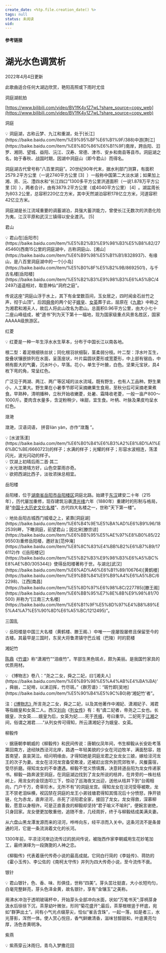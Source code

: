 ```yaml
---
create_date: <%tp.file.creation_date() %>
tags: null
status: 未阅读 
uid: 
---
```



#### 参考链接

# 湖光水色调赏析

2022年4月4日更新

此歌曲适合任何大湖边欣赏，艳阳高照或下雨时尤佳

洞庭湖航拍

[https://www.bilibili.com/video/BV1fK4y1Z7wL?share_source=copy_web](https://www.bilibili.com/video/BV1fK4y1Z7wL?share_source=copy_web)

洞庭

<aside>
💡 洞庭湖，古称云梦、九江和重湖，处于[长江](https://baike.baidu.com/item/%E9%95%BF%E6%B1%9F/388)中游[荆江](https://baike.baidu.com/item/%E8%8D%86%E6%B1%9F)南岸，跨岳阳、汩罗、湘阴、望城、益阳、沅江、汉寿、常德、津市、安乡和南县等县市。洞庭湖之名，始于春秋、战国时期，因湖中洞庭山（即今君山）而得名。

</aside>

洞庭湖古代曾号称“八百里洞庭”。20世纪90年代末，据水利部门测算，有面积2579.2平方公里（一说2740平方公里 [3]  ）一般称中国第二大淡水湖；如果加上湘、资、沅、澧四水和“长江四口”1300多平方公里洪道面积（一说1.878万平方公里 [3]  ），两者合计，由有3879.2平方公里（或4040平方公里） [4]  。湖盆周长为803.2公里，总容积220亿立方米，其中天然湖泊容积178亿立方米，河道容积42亿立方米。

洞庭湖是长江流域重要的调蓄湖泊，具强大蓄洪能力，曾使长江无数次的洪患化险为夷，江汉平原和武汉三镇得以安全渡汛。 [5]

君山

<aside>
💡 君山在[岳阳市](https://baike.baidu.com/item/%E5%B2%B3%E9%98%B3%E5%B8%82/2745460)西南15公里的洞庭湖中，古称洞庭山、[湘山](https://baike.baidu.com/item/%E6%B9%98%E5%B1%B1/8328937)、有缘山，是八百里洞庭湖中的一个[小岛](https://baike.baidu.com/item/%E5%B0%8F%E5%B2%9B/8692501)，与千古名楼[岳阳楼](https://baike.baidu.com/item/%E5%B2%B3%E9%98%B3%E6%A5%BC/42497)遥遥相对，取意神仙“洞府之庭”。

</aside>

传说这座“洞庭山浮于水上，其下有金堂数百间，玉女居之，四时闻金石丝竹之声，彻于山顶”。后因[舜帝](https://baike.baidu.com/item/%E8%88%9C%E5%B8%9D/29149)的两个妃子[娥皇](https://baike.baidu.com/item/%E5%A8%A5%E7%9A%87/23802)、[女英](https://baike.baidu.com/item/%E5%A5%B3%E8%8B%B1/1338061)葬于此，屈原在《[九歌](https://baike.baidu.com/item/%E4%B9%9D%E6%AD%8C/67994)》中称之为湘君和湘夫人，故后人将此山改名为君山。总面积0.96平方公里，由大小七十二座山峰组成，被“道书”列为天下第十一福地，现为国家级重点风景名胜区，国家AAAAA级旅游区。

红菱

<aside>
💡 红菱是一种一年生浮水水生草本，分布于中国长江以南各地。

</aside>

根二型：着泥根细铁丝状；同化根羽状细裂，茎柔弱分枝。叶二型：浮水叶互生，旋叠状镶嵌排列在水面，呈莲座状，叶片扁圆状菱形或宽菱形，中上部有锯齿，中柄有膨大的气囊，沉水叶小，早落。花小，单生于叶腋，白色。坚果元宝状，具4枚下弯的角，常呈红色。

广泛见于两湖、两江、两广等区域的淡水流域。既有野生，也有人工品种。野生果小，人工果大。野生果在小暑季节即可采摘嫩果生食用，至秋分后可采摘老果煮食。早熟种，清明播种，立秋开始收嫩菱，处暑、霜降收老菱，一般一亩产800～1000斤。菱肉含水量多，含淀粉稍少，味甜，宜生食。叶柄、叶脉及果皮均呈水红色。

潋滟

潋滟，汉语词语， 拼音liàn yàn，亦作“潋灎 ”。

<aside>
💡 [水波荡漾](https://baike.baidu.com/item/%E6%B0%B4%E6%B3%A2%E8%8D%A1%E6%BC%BE/6660723)的样子；水满的样子；光耀的样子；形容水波相连，荡漾闪光，波光闪动的样子。

</aside>

<aside>
💡 饮湖上初晴后雨二首·其二

</aside>

<aside>
💡 水光潋滟晴方好，山色空蒙雨亦奇。

</aside>

<aside>
💡 欲把西湖比西子，淡妆浓抹总相宜。

</aside>

岳阳楼

岳阳楼，位于[湖南省](https://baike.baidu.com/item/%E6%B9%96%E5%8D%97%E7%9C%81/293174)[岳阳市](https://baike.baidu.com/item/%E5%B2%B3%E9%98%B3%E5%B8%82/2745460)[岳阳楼区](https://baike.baidu.com/item/%E5%B2%B3%E9%98%B3%E6%A5%BC%E5%8C%BA/3321976)洞庭北路。始建于[东汉](https://baike.baidu.com/item/%E4%B8%9C%E6%B1%89/395223)建安二十年（215年），历代屡加重修，现存建筑沿袭[清](https://baike.baidu.com/item/%E6%B8%85/10030559)[光绪](https://baike.baidu.com/item/%E5%85%89%E7%BB%AA/558952)六年（1880年）重建时的形制与格局，是“[中国十大历史文化名楼](https://baike.baidu.com/item/%E4%B8%AD%E5%9B%BD%E5%8D%81%E5%A4%A7%E5%8E%86%E5%8F%B2%E6%96%87%E5%8C%96%E5%90%8D%E6%A5%BC/2896593)”、古代四大名楼之一，世称"天下第一楼"。

<aside>
💡 地处岳阳古城西门城墙之上，紧靠[洞庭湖](https://baike.baidu.com/item/%E6%B4%9E%E5%BA%AD%E6%B9%96/182539)畔，下瞰洞庭，前望君山；因北宋[滕宗谅](https://baike.baidu.com/item/%E6%BB%95%E5%AE%97%E8%B0%85/2295503)重修岳阳楼，邀好友[范仲淹](https://baike.baidu.com/item/%E8%8C%83%E4%BB%B2%E6%B7%B9/176112)作《[岳阳楼记](https://baike.baidu.com/item/%E5%B2%B3%E9%98%B3%E6%A5%BC%E8%AE%B0/305344)》使得岳阳楼著称于世。与湖北[武汉](https://baike.baidu.com/item/%E6%AD%A6%E6%B1%89/106764)[黄鹤楼](https://baike.baidu.com/item/%E9%BB%84%E9%B9%A4%E6%A5%BC/62298)、江西[南昌](https://baike.baidu.com/item/%E5%8D%97%E6%98%8C/227785)[滕王阁](https://baike.baidu.com/item/%E6%BB%95%E7%8E%8B%E9%98%81/70500)
并称为“[江南三大名楼](https://baike.baidu.com/item/%E6%B1%9F%E5%8D%97%E4%B8%89%E5%A4%A7%E5%90%8D%E6%A5%BC/1212495)”。

</aside>

三国乱

<aside>
💡 岳阳楼是中国三大名楼（黄鹤楼、滕王阁、）中唯一一座屡毁屡修且保留至今的古楼。其最早是三国时，东吴大将鲁肃镇守巴丘城（巴陵）时的箭楼

</aside>

湘妃竹

[陈鼎](https://baike.baidu.com/item/%E9%99%88%E9%BC%8E)《[竹谱](https://baike.baidu.com/item/%E7%AB%B9%E8%B0%B1/9117716)》称“潇湘竹”“泪痕竹”。竿部生黑色斑点，颇为美丽。是我国竹家具的优质用材。

<aside>
💡 《博物志》卷八：“尧之二女，舜之二妃，曰‘[湘夫人](https://baike.baidu.com/item/%E6%B9%98%E5%A4%AB%E4%BA%BA)’，舜崩，二妃啼，以涕汨挥，竹尽斑。”《群芳谱》：“斑竹即[吴地](https://baike.baidu.com/item/%E5%90%B4%E5%9C%B0)称‘湘妃竹’者”。

</aside>

注：[《博物志》](https://baike.baidu.com/item/%E3%80%8A%E5%8D%9A%E7%89%A9%E5%BF%97%E3%80%8B)所言尧之二女，舜之二妃，以及其他著作中湘妃、潇湘妃子、湘君等指娥皇和女英二人。西汉[刘向](https://baike.baidu.com/item/%E5%88%98%E5%90%91)《[列女传](https://baike.baidu.com/item/%E5%88%97%E5%A5%B3%E4%BC%A0/869659)》有：有“虞二妃者，帝尧之二女也。长娥皇，次女英……娥皇为后，女英为妃……死于[苍梧](https://baike.baidu.com/item/%E8%8B%8D%E6%A2%A7)，号曰重华。二妃死于[江湘](https://baike.baidu.com/item/%E6%B1%9F%E6%B9%98)之间，俗谓之湘君……”从列女传可得知，所云潇湘妃子为娥皇、女英。

柳毅传

<aside>
💡 据唐朝李朝威的《柳毅传》和民间传说：唐朝仪凤年间，书生柳毅从长安赴考落第回南方，途经陕西泾河北岸，路遇一年轻美貌的少女在河边牧羊，满面愁容，翘首南望，哀哀哭泣。经问明缘由，才得知她是洞庭龙君之女龙女三娘，嫁给泾河龙王的次子为妻。龙女在泾河龙宫备受欺凌，还被赶出宫外到荒郊牧羊，风餐露宿，受尽折磨。得知龙女的不幸遭遇。柳毅不觉义愤填膺，决意转道岳阳为龙女传递家书。柳毅一路奔波至洞庭，在洞庭湖边找到了龙女所说的桔井，在井旁的一株社桔树上，用龙女的金钗连叩三下，惊动了巡海夜叉出迎，送他从桔井下到“台阁相向，门户千万，奇草珍木，无所不有”的洞庭龙宫。得知龙女在泾河受辱被欺，龙王不禁老泪纵横，衩囚禁在洞庭的龙王小弟钱塘君得知其情况后十分愤怒，挣开锁链，化为赤龙，直奔泾河，杀死了泾阳君全家，接回了龙女。龙女得救，深慕柳毅，愿意以身相许。可是正直善良的柳毅却坚持“君子喻义不喻利”，便婉言谢绝，只身回家。龙女便更加敬重他，追随不舍，几经周折，终于与柳毅结成美满夫妻。

</aside>

从六盘山黑龙潭发源而来的泾河，哗哗向东，经平凉而入关中。这条河流不是条普通的河，它是一条流淌着文化的长河。

1300年前，平凉泾河岸边流传过的民间传说，被陇西作家李朝威用生花妙笔加工，最终演绎为一段旖旎的人神之恋。

《柳毅传》代表着唐代传奇小说的最高成就。它同白行简的《李娃传》、蒋防的《霍小玉传》、李公佐的《南柯太守传》并列为四大传奇小说，至今流传不衰。

银针

<aside>
💡 君山银针，色、香、味、形俱佳，世称“四美”。芽头茁壮挺直，大小长短均匀，白毫完整鲜亮，芽头色泽金黄，故名银针，享有“金镶玉”之美称。

</aside>

用沸水冲泡于透明玻璃杯中，开始芽头全部冲向水面，状如“万笔书天”;芽柄芽身汲水后徐徐下沉，茶芽幼叶微张，形同“菊花盛开”;最后，茶芽根根竖于杯底，宛如“群笋出土”。间有小气光点缀芽尖，恰似“雀舌含珠”，一起一落，如是者三，水光芽影，浑然一体。使人赏心悦目，香气鲜嫩清香，滋味甘醇甜和，叶底黄亮匀厚，汤色杏黄明净。

紫燕

<aside>
💡 紫燕穿云沐雨归，青鸟入梦撒花回

</aside>